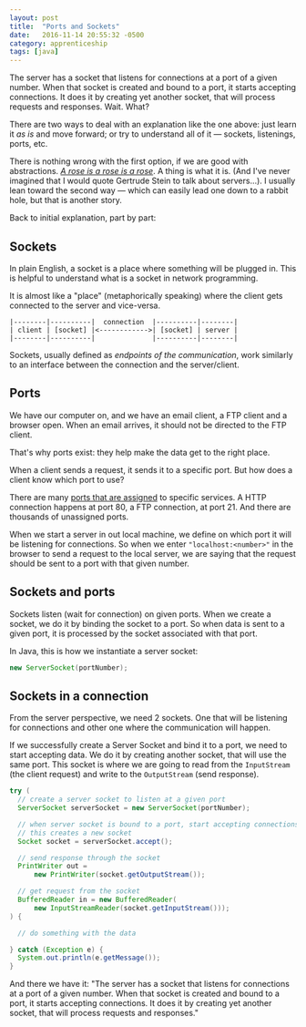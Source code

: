 ```yaml
---
layout: post
title:  "Ports and Sockets"
date:   2016-11-14 20:55:32 -0500
category: apprenticeship
tags: [java]
---
```


The server has a socket that listens for connections at a port of a given number. When that socket is created and bound to a port, it starts accepting connections. It does it by creating yet another socket, that will process requests and responses. Wait. What?<!--more-->

There are two ways to deal with an explanation like the one above: just learn it *as is* and move forward; or try to understand all of it &mdash; sockets, listenings, ports, etc.

There is nothing wrong with the first option, if we are good with abstractions. [*A rose is a rose is a rose*](http://writing.upenn.edu/library/Stein-Gertrude_Rose-is-a-rose.html). A thing is what it is. (And I've never imagined that I would quote Gertrude Stein to talk about servers...). I usually lean toward the second way &mdash; which can easily lead one down to a rabbit hole, but that is another story.

Back to initial explanation, part by part:

## Sockets

In plain English, a socket is a place where something will be plugged in. This is helpful to understand what is a socket in network programming.

It is almost like a "place" (metaphorically speaking) where the client gets connected to the server and vice-versa.


```
|--------|----------|  connection  |----------|--------|
| client | [socket] |<------------>| [socket] | server |
|--------|----------|              |----------|--------|
```

Sockets, usually defined as *endpoints of the communication*, work similarly to an interface between the connection and the server/client.

## Ports

We have our computer on, and we have an email client, a FTP client and a browser open. When an email arrives, it should not be directed to the FTP client.

That's why ports exist: they help make the data get to the right place.

When a client sends a request, it sends it to a specific port. But how does a client know which port to use?

There are many [ports that are assigned](https://www.iana.org/assignments/service-names-port-numbers/service-names-port-numbers.txt) to specific services. A HTTP connection happens at port 80, a FTP connection, at port 21. And there are thousands of unassigned ports.

When we start a server in out local machine, we define on which port it will be listening for connections. So when we enter `"localhost:<number>"` in the browser to send a request to the local server, we are saying that the request should be sent to a port with that given number.

## Sockets and ports

Sockets listen (wait for connection) on given ports. When we create a socket, we do it by binding the socket to a port. So when data is sent to a given port, it is processed by the socket associated with that port.

In Java, this is how we instantiate a server socket:

```java
new ServerSocket(portNumber);
```  

## Sockets in a connection

From the server perspective, we need 2 sockets. One that will be listening for connections and other one where the communication will happen.

If we successfully create a Server Socket and bind it to a port, we need to start accepting data. We do it by creating another socket, that will use the same port. This socket is where we are going to read from the `InputStream` (the client request) and write to the `OutputStream` (send response).

```java
try (
  // create a server socket to listen at a given port
  ServerSocket serverSocket = new ServerSocket(portNumber);

  // when server socket is bound to a port, start accepting connections
  // this creates a new socket
  Socket socket = serverSocket.accept();

  // send response through the socket
  PrintWriter out =
      new PrintWriter(socket.getOutputStream());

  // get request from the socket
  BufferedReader in = new BufferedReader(
      new InputStreamReader(socket.getInputStream()));
) {

  // do something with the data

} catch (Exception e) {
  System.out.println(e.getMessage());
}
```

And there we have it: "The server has a socket that listens for connections at a port of a given number. When that socket is created and bound to a port, it starts accepting connections. It does it by creating yet another socket, that will process requests and responses."
